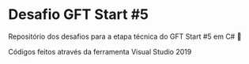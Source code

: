 # Desafio GFT Start #5
Repositório dos desafios para a etapa técnica do GFT Start #5 em C# :rocket:

Códigos feitos através da ferramenta Visual Studio 2019
